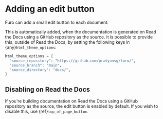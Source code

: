 # Adding an edit button

Furo can add a small edit button to each document.

This is automatically added, when the documentation is generated on Read the Docs using a GitHub repository as the source. It is possible to provide this, outside of Read the Docs, by setting the following keys in {any}`html_theme_options`:

```python
html_theme_options = {
  "source_repository": "https://github.com/pradyunsg/furo/",
  "source_branch": "main",
  "source_directory": "docs/",
}
```

## Disabling on Read the Docs

If you're building documentation on Read the Docs using a GitHub repository as the source, the edit button is enabled by default. If you wish to disable this, use {ref}`top_of_page_button`.
